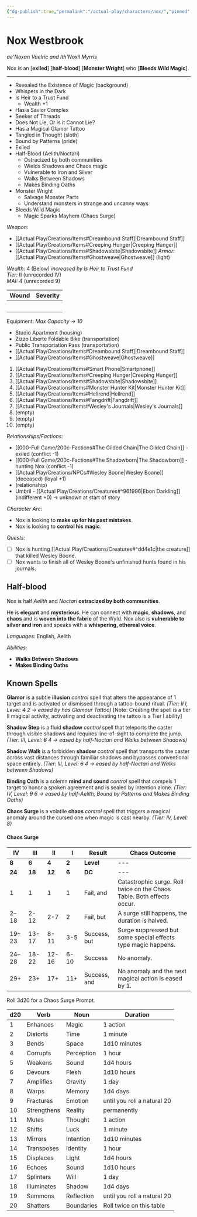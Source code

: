 ```yaml
---
{"dg-publish":true,"permalink":"/actual-play/characters/nox/","pinned":true}
---
```


# Nox Westbrook
_ae'Noxan Vaelric and Ith'Noxil Myrris_

Nox is an \[**exiled**] \[**half-blood**] \[**Monster Wright**] who \[**Bleeds Wild Magic**].

***
* Revealed the Existence of Magic (background)
* Whispers in the Dark 
* Is Heir to a Trust Fund
    * Wealth +1
* Has a Savior Complex
* Seeker of Threads 
* Does Not Lie, Or is it Cannot Lie? 
* Has a Magical Glamor Tattoo
* Tangled in Thought (sloth)
* Bound by Patterns (pride)
* Exiled
* Half-Blood (Aelith/Noctari)
    * Ostracized by both communities
    * Wields Shadows and Chaos magic
    * Vulnerable to Iron and Silver
    * Walks Between Shadows
    * Makes Binding Oaths
* Monster Wright
    * Salvage Monster Parts
    * Understand monsters in strange and uncanny ways
* Bleeds Wild Magic
    * Magic Sparks Mayhem (Chaos Surge)

_Weapon:_ 
* [[Actual Play/Creations/Items#Dreambound Staff]\|Dreambound Staff]]
* [[Actual Play/Creations/Items#Creeping Hunger\|Creeping Hunger]]
* [[Actual Play/Creations/Items#Shadowsbite\|Shadowsbite]]
_Armor:_ [[Actual Play/Creations/Items#Ghostweave\|Ghostweave]] (light)

_Wealth:_ 4 (Below) _increased by Is Heir to Trust Fund_  
_Tier:_ II (unrecorded IV)  
_MAI:_ 4 (unrecorded 9)  

| Wound | Severity |
| ----- | -------- |
|       |          |
|       |          |
|       |          |
|       |          |
|       |          |

Equipment: _Max Capacity → 10_
* Studio Apartment (housing)
* Zizzo Liberte Foldable Bike (transportation)
* Public Transportation Pass (transportation) 
* [[Actual Play/Creations/Items#Dreambound Staff]\|Dreambound Staff]]
* [[Actual Play/Creations/Items#Ghostweave\|Ghostweave]]
1. [[Actual Play/Creations/Items#Smart Phone\|Smartphone]]
2. [[Actual Play/Creations/Items#Creeping Hunger\|Creeping Hunger]]
3. [[Actual Play/Creations/Items#Shadowsbite\|Shadowsbite]]
4. [[Actual Play/Creations/Items#Monster Hunter Kit\|Monster Hunter Kit]]
5. [[Actual Play/Creations/Items#Hellrend\|Hellrend]]
6. [[Actual Play/Creations/Items#Fangdrift\|Fangdrift]]
7. [[Actual Play/Creations/Items#Wesley's Journals\|Wesley's Journals]]
8. (empty)
9. (empty)
10. (empty)

_Relationships/Factions:_
* [[000-Full Game/200c-Factions#The Gilded Chain\|The Gilded Chain]] - exiled (conflict -1)
* [[000-Full Game/200c-Factions#The Shadowborn\|The Shadowborn]] - hunting Nox (conflict -1)
* [[Actual Play/Creations/NPCs#Wesley Boone\|Wesley Boone]] (deceased) (loyal +1)
* (relationship)
* Umbril - [[Actual Play/Creations/Creatures#^961996\|Ebon Darkling]] (indifferent +0) → unknown at start of story

_Character Arc:_
* Nox is looking to **make up for his past mistakes**.
* Nox is looking to **control his magic**.

_Quests:_
- [ ] Nox is hunting [[Actual Play/Creations/Creatures#^dd4e1c\|the creature]] that killed Wesley Boone.
- [ ] Nox wants to finish all of Wesley Boone's unfinished hunts found in his journals.

## Half-blood
Nox is half _Aelith_ and _Noctari_ **ostracized by both communities**. 

He is **elegant** and **mysterious**. He can connect with **magic**, **shadows**, and **chaos** and is **woven into the fabric** of the Wyld. Nox also is **vulnerable to silver and iron** and speaks with a **whispering, ethereal voice**.

_Languages:_ English, Aelith

_Abilities:_
* **Walks Between Shadows**
* **Makes Binding Oaths**

## Known Spells

**Glamor** is a subtle **illusion** _control_ spell that alters the appearance of 1 target and is activated or dismissed through a tattoo-bound ritual. _(Tier: ~~II~~ I, Level: ~~4~~ 2  → eased by has Glamour Tattoo)_  \[Note: Creating the spell is a tier II magical activity, activating and deactivating the tattoo is a Tier I ability]

**Shadow Step** is a fluid **shadow** _control_ spell that teleports the caster through visible shadows and requires line-of-sight to complete the jump. _(Tier: III, Level: ~~6~~ 4 → eased by half-Noctari and Walks between Shadows)_

**Shadow Walk** is a forbidden **shadow** _control_ spell that transports the caster across vast distances through familiar shadows and bypasses conventional space entirely. _(Tier: III, Level: ~~6~~ 4 → eased by half-Noctari and Walks between Shadows)_

**Binding Oath** is a solemn **mind and sound** _control_ spell that compels 1 target to honor a spoken agreement and is sealed by intention alone. _(Tier: IV, Level: ~~9~~ 6 → eased by half-Aelith, Bound by Patterns and Makes Binding Oaths)_

**Chaos Surge** is a volatile **chaos** _control_ spell that triggers a magical anomaly around the cursed one when magic is cast nearby. _(Tier: IV, Level: 8)_

#### Chaos Surge

| IV     | III    | II     | I     | Result       | Chaos Outcome                                                          |
| ------ | ------ | ------ | ----- | ------------ | ---------------------------------------------------------------------- |
| **8**  | **6**  | **4**  | **2** | **Level**    | ---                                                                    |
| **24** | **18** | **12** | **6** | **DC**       | ---                                                                    |
| 1      | 1      | 1      | 1     | Fail, and    | Catastrophic surge. Roll twice on the Chaos Table. Both effects occur. |
| 2–18   | 2-12   | 2-7    | 2     | Fail, but    | A surge still happens, the duration is halved.                         |
| 19–23  | 13-17  | 8-11   | 3-5   | Success, but | Surge suppressed but some special effects type magic happens.          |
| 24–28  | 18-22  | 12-16  | 6-10  | Success      | No anomaly.                                                            |
| 29+    | 23+    | 17+    | 11+   | Success, and | No anomaly and the next magical action is eased by 1.                  |

Roll 3d20 for a Chaos Surge Prompt.

| d20 | Verb        | Noun       | Duration                    |
| --- | ----------- | ---------- | --------------------------- |
| 1   | Enhances    | Magic      | 1 action                    |
| 2   | Distorts    | Time       | 1 minute                    |
| 3   | Bends       | Space      | 1d10 minutes                |
| 4   | Corrupts    | Perception | 1 hour                      |
| 5   | Weakens     | Sound      | 1d4 hours                   |
| 6   | Devours     | Flesh      | 1d10 hours                  |
| 7   | Amplifies   | Gravity    | 1 day                       |
| 8   | Warps       | Memory     | 1d4 days                    |
| 9   | Fractures   | Emotion    | until you roll a natural 20 |
| 10  | Strengthens | Reality    | permanently                 |
| 11  | Mutes       | Thought    | 1 action                    |
| 12  | Shifts      | Luck       | 1 minute                    |
| 13  | Mirrors     | Intention  | 1d10 minutes                |
| 14  | Transposes  | Identity   | 1 hour                      |
| 15  | Displaces   | Light      | 1d4 hours                   |
| 16  | Echoes      | Sound      | 1d10 hours                  |
| 17  | Splinters   | Will       | 1 day                       |
| 18  | Illuminates | Shadow     | 1d4 days                    |
| 19  | Summons     | Reflection | until you roll a natural 20 |
| 20  | Shatters    | Boundaries | Roll twice on this table    |
